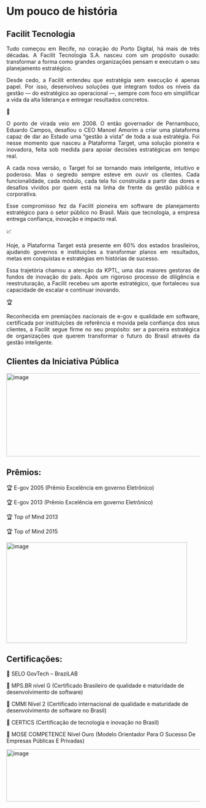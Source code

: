 # Um pouco de história
## Facilit Tecnologia

<p style="text-align: justify;">Tudo começou em Recife, no coração do Porto Digital, há mais de três décadas. A Facilit Tecnologia S.A. nasceu com um propósito ousado: transformar a forma como grandes organizações pensam e executam o seu planejamento estratégico.</p>

<p style="text-align: justify;">Desde cedo, a Facilit entendeu que estratégia sem execução é apenas papel. Por isso, desenvolveu soluções que integram todos os níveis da gestão — do estratégico ao operacional —, sempre com foco em simplificar a vida da alta liderança e entregar resultados concretos.</p>

🚀 <p style="text-align: justify;"> O ponto de virada veio em 2008. O então governador de Pernambuco, Eduardo Campos, desafiou o CEO Manoel Amorim a criar uma plataforma capaz de dar ao Estado uma “gestão à vista” de toda a sua estratégia. Foi nesse momento que nasceu a Plataforma Target, uma solução pioneira e inovadora, feita sob medida para apoiar decisões estratégicas em tempo real.</p>

<p style="text-align: justify;">A cada nova versão, o Target foi se tornando mais inteligente, intuitivo e poderoso. Mas o segredo sempre esteve em ouvir os clientes. Cada funcionalidade, cada módulo, cada tela foi construída a partir das dores e desafios vividos por quem está na linha de frente da gestão pública e corporativa.</p>

<p style="text-align: justify;">Esse compromisso fez da Facilit pioneira em software de planejamento estratégico para o setor público no Brasil. Mais que tecnologia, a empresa entrega confiança, inovação e impacto real.</p>

📈 <p style="text-align: justify;">Hoje, a Plataforma Target está presente em 60% dos estados brasileiros, ajudando governos e instituições a transformar planos em resultados, metas em conquistas e estratégias em histórias de sucesso.</p>

<p style="text-align: justify;">Essa trajetória chamou a atenção da KPTL, uma das maiores gestoras de fundos de inovação do país. Após um rigoroso processo de diligência e reestruturação, a Facilit recebeu um aporte estratégico, que fortaleceu sua capacidade de escalar e continuar inovando.</p>

🏆 <p style="text-align: justify;">Reconhecida em premiações nacionais de e-gov e qualidade em software, certificada por instituições de referência e movida pela confiança dos seus clientes, a Facilit segue firme no seu propósito: ser a parceira estratégica de organizações que querem transformar o futuro do Brasil através da gestão inteligente.</p>

## Clientes da Iniciativa Pública
<img width="624" height="217" alt="image" src="https://github.com/user-attachments/assets/a245506a-513b-467e-9e40-37efd7154937" />


## Prêmios:

🏆 E-gov 2005 (Prêmio Excelência em governo Eletrônico)

🏆 E-gov 2013 (Prêmio Excelência em governo Eletrônico)

🏆 Top of Mind 2013

🏆 Top of Mind 2015


<img width="471" height="263" alt="image" src="https://github.com/user-attachments/assets/c15e1b1b-a6ec-47cf-9185-9b8c974d3256" />

## Certificações:

🏅 SELO GovTech – BraziLAB

🏅 MPS.BR nível G (Certificado Brasileiro de qualidade e maturidade de desenvolvimento de software)

🏅 CMMI Nível 2 (Certificado internacional de qualidade e maturidade de desenvolvimento de software no Brasil)

🏅 CERTICS (Certificação de tecnologia e inovação no Brasil)

🏅 MOSE COMPETENCE Nível Ouro (Modelo Orientador Para O Sucesso De Empresas Públicas E Privadas)


<img width="525" height="136" alt="image" src="https://github.com/user-attachments/assets/8199dfdc-bb87-4480-84b7-30cbb6d56fa1" />
